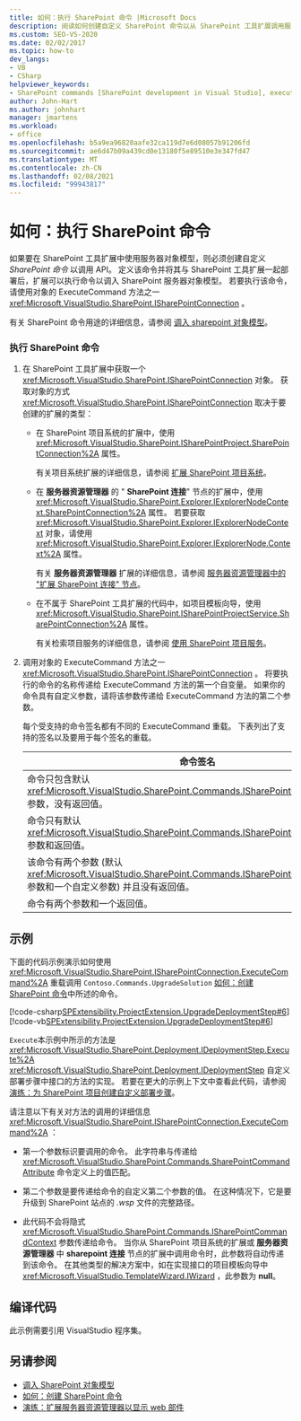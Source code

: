 ```yaml
---
title: 如何：执行 SharePoint 命令 |Microsoft Docs
description: 阅读如何创建自定义 SharePoint 命令以从 SharePoint 工具扩展调用服务器对象模型 API。
ms.custom: SEO-VS-2020
ms.date: 02/02/2017
ms.topic: how-to
dev_langs:
- VB
- CSharp
helpviewer_keywords:
- SharePoint commands [SharePoint development in Visual Studio], executing
author: John-Hart
ms.author: johnhart
manager: jmartens
ms.workload:
- office
ms.openlocfilehash: b5a9ea96820aafe32ca119d7e6d08057b91206fd
ms.sourcegitcommit: ae6d47b09a439cd0e13180f5e89510e3e347fd47
ms.translationtype: MT
ms.contentlocale: zh-CN
ms.lasthandoff: 02/08/2021
ms.locfileid: "99943817"
---
```

# <a name="how-to-execute-a-sharepoint-command"></a>如何：执行 SharePoint 命令
  如果要在 SharePoint 工具扩展中使用服务器对象模型，则必须创建自定义 *SharePoint 命令* 以调用 API。 定义该命令并将其与 SharePoint 工具扩展一起部署后，扩展可以执行命令以调入 SharePoint 服务器对象模型。 若要执行该命令，请使用对象的 ExecuteCommand 方法之一 <xref:Microsoft.VisualStudio.SharePoint.ISharePointConnection> 。

 有关 SharePoint 命令用途的详细信息，请参阅 [调入 sharepoint 对象模型](../sharepoint/calling-into-the-sharepoint-object-models.md)。

### <a name="to-execute-a-sharepoint-command"></a>执行 SharePoint 命令

1. 在 SharePoint 工具扩展中获取一个 <xref:Microsoft.VisualStudio.SharePoint.ISharePointConnection> 对象。 获取对象的方式 <xref:Microsoft.VisualStudio.SharePoint.ISharePointConnection> 取决于要创建的扩展的类型：

    - 在 SharePoint 项目系统的扩展中，使用 <xref:Microsoft.VisualStudio.SharePoint.ISharePointProject.SharePointConnection%2A> 属性。

         有关项目系统扩展的详细信息，请参阅 [扩展 SharePoint 项目系统](../sharepoint/extending-the-sharepoint-project-system.md)。

    - 在 **服务器资源管理器** 的 " **SharePoint 连接**" 节点的扩展中，使用 <xref:Microsoft.VisualStudio.SharePoint.Explorer.IExplorerNodeContext.SharePointConnection%2A> 属性。 若要获取 <xref:Microsoft.VisualStudio.SharePoint.Explorer.IExplorerNodeContext> 对象，请使用 <xref:Microsoft.VisualStudio.SharePoint.Explorer.IExplorerNode.Context%2A> 属性。

         有关 **服务器资源管理器** 扩展的详细信息，请参阅 [服务器资源管理器中的 "扩展 SharePoint 连接" 节点](../sharepoint/extending-the-sharepoint-connections-node-in-server-explorer.md)。

    - 在不属于 SharePoint 工具扩展的代码中，如项目模板向导，使用 <xref:Microsoft.VisualStudio.SharePoint.ISharePointProjectService.SharePointConnection%2A> 属性。

         有关检索项目服务的详细信息，请参阅 [使用 SharePoint 项目服务](../sharepoint/using-the-sharepoint-project-service.md)。

2. 调用对象的 ExecuteCommand 方法之一 <xref:Microsoft.VisualStudio.SharePoint.ISharePointConnection> 。 将要执行的命令的名称传递给 ExecuteCommand 方法的第一个自变量。 如果你的命令具有自定义参数，请将该参数传递给 ExecuteCommand 方法的第二个参数。

     每个受支持的命令签名都有不同的 ExecuteCommand 重载。 下表列出了支持的签名以及要用于每个签名的重载。

    |命令签名|要使用的 ExecuteCommand 重载|
    |-----------------------|------------------------------------|
    |命令只包含默认 <xref:Microsoft.VisualStudio.SharePoint.Commands.ISharePointCommandContext> 参数，没有返回值。|<xref:Microsoft.VisualStudio.SharePoint.ISharePointConnection.ExecuteCommand%2A>|
    |命令只有默认 <xref:Microsoft.VisualStudio.SharePoint.Commands.ISharePointCommandContext> 参数和返回值。|<xref:Microsoft.VisualStudio.SharePoint.ISharePointConnection.ExecuteCommand%2A>|
    |该命令有两个参数 (默认 <xref:Microsoft.VisualStudio.SharePoint.Commands.ISharePointCommandContext> 参数和一个自定义参数) 并且没有返回值。|<xref:Microsoft.VisualStudio.SharePoint.ISharePointConnection.ExecuteCommand%2A>|
    |命令有两个参数和一个返回值。|<xref:Microsoft.VisualStudio.SharePoint.ISharePointConnection.ExecuteCommand%2A>|

## <a name="example"></a>示例
 下面的代码示例演示如何使用 <xref:Microsoft.VisualStudio.SharePoint.ISharePointConnection.ExecuteCommand%2A> 重载调用 `Contoso.Commands.UpgradeSolution` [如何：创建 SharePoint 命令](../sharepoint/how-to-create-a-sharepoint-command.md)中所述的命令。

 [!code-csharp[SPExtensibility.ProjectExtension.UpgradeDeploymentStep#6](../sharepoint/codesnippet/CSharp/UpgradeDeploymentStep/deploymentstepextension/upgradestep.cs#6)]
 [!code-vb[SPExtensibility.ProjectExtension.UpgradeDeploymentStep#6](../sharepoint/codesnippet/VisualBasic/upgradedeploymentstep/deploymentstepextension/upgradestep.vb#6)]

 `Execute`本示例中所示的方法是 <xref:Microsoft.VisualStudio.SharePoint.Deployment.IDeploymentStep.Execute%2A> <xref:Microsoft.VisualStudio.SharePoint.Deployment.IDeploymentStep> 自定义部署步骤中接口的方法的实现。 若要在更大的示例上下文中查看此代码，请参阅 [演练：为 SharePoint 项目创建自定义部署步骤](../sharepoint/walkthrough-creating-a-custom-deployment-step-for-sharepoint-projects.md)。

 请注意以下有关对方法的调用的详细信息 <xref:Microsoft.VisualStudio.SharePoint.ISharePointConnection.ExecuteCommand%2A> ：

- 第一个参数标识要调用的命令。 此字符串与传递给 <xref:Microsoft.VisualStudio.SharePoint.Commands.SharePointCommandAttribute> 命令定义上的值匹配。

- 第二个参数是要传递给命令的自定义第二个参数的值。 在这种情况下，它是要升级到 SharePoint 站点的 *.wsp* 文件的完整路径。

- 此代码不会将隐式 <xref:Microsoft.VisualStudio.SharePoint.Commands.ISharePointCommandContext> 参数传递给命令。 当你从 SharePoint 项目系统的扩展或 **服务器资源管理器** 中 **sharepoint 连接** 节点的扩展中调用命令时，此参数将自动传递到该命令。 在其他类型的解决方案中，如在实现接口的项目模板向导中 <xref:Microsoft.VisualStudio.TemplateWizard.IWizard> ，此参数为 **null**。

## <a name="compile-the-code"></a>编译代码
 此示例需要引用 VisualStudio 程序集。

## <a name="see-also"></a>另请参阅
- [调入 SharePoint 对象模型](../sharepoint/calling-into-the-sharepoint-object-models.md)
- [如何：创建 SharePoint 命令](../sharepoint/how-to-create-a-sharepoint-command.md)
- [演练：扩展服务器资源管理器以显示 web 部件](../sharepoint/walkthrough-extending-server-explorer-to-display-web-parts.md)
